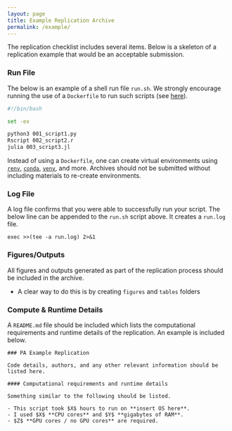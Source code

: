 ```yaml
---
layout: page
title: Example Replication Archive
permalink: /example/
---
```


The replication checklist includes several items. Below is a skeleton of a replication example that would be an acceptable submission. 

### **Run File**

The below is an example of a shell run file `run.sh`. We strongly encourage running the use of a `Dockerfile` to run such scripts (see [here](https://pa-replication.github.io/dockerfiles/)).

```bash
#!/bin/bash

set -ex

python3 001_script1.py
Rscript 002_script2.r
julia 003_script3.jl
```

Instead of using a `Dockerfile`, one can create virtual environments using [`renv`](https://rstudio.github.io/renv/articles/renv.html), [`conda`](https://docs.conda.io/projects/conda/en/latest/user-guide/install/index.html), [`venv`](https://docs.python.org/3/library/venv.html), and more. Archives should not be submitted without including materials to re-create environments.

### **Log File**

A log file confirms that you were able to successfully run your script. The below line can be appended to the `run.sh` script above. It creates a `run.log` file.

```
exec >>(tee -a run.log) 2>&1
```

### **Figures/Outputs**

All figures and outputs generated as part of the replication process should be included in the archive.

* A clear way to do this is by creating `figures` and `tables` folders

### **Compute & Runtime Details**

A `README.md` file should be included which lists the computational requirements and runtime details of the replication. An example is included below.

```
### PA Example Replication

Code details, authors, and any other relevant information should be listed here.

#### Computational requirements and runtime details

Something similar to the following should be listed. 

- This script took $X$ hours to run on **insert OS here**. 
- I used $X$ **CPU cores** and $Y$ **gigabytes of RAM**. 
- $Z$ **GPU cores / no GPU cores** are required.
```

